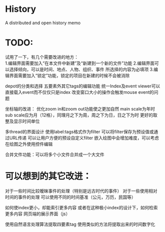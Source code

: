# History
A distributed and open history memo


# TODO:

试用了一下，有几个需要改进的地方：  
1.编辑界面需要加入“在本文件中新建”及“新建到一个新的文件”功能
2.编辑界面可以选择倾向，可以是时间、地点、人物、组织、事件
	所选择的内容为必填项
3.编辑界面需要加入“锁定”功能，锁定的项目在新建的时候不会被消除



depot的分类和选择
五要素外其它tags的编辑功能
统一Index及event
viewer可以直接载入event而不仅仅只是index
改变窗口大小的操作会触发mouse event的问题

坐标轴的改进：
	优化zoom in和zoom out功能使之更加自然
	main scale为年时sub scale应为月（12格），同理月之下为周，周之下为日，日之下为时
	更好的取整及显示时间单位

多thread的界面设计
	使用label:tags格式作为filter
	可以将filter保存为预设值或通过URL传递
	可以让用户方便的预设自定义filter
	嵌入绘图中会增加难度，可以考虑在绘图之外使用控件编辑

合并文件功能：可以将多个小文件合并成一个大文件


# 可以想到的其它改进：  

对于一些时间比较暧昧事件的处理（特别是远古时代的事件）
对于一些使用相对时间的事件的处理
可以使用不同的时间基准（公元，万历，民国等）

如何使index更小，却能索引更多内容
或者在这种极小index的设计下，如何检索更多内容
网页端的展示界面（js）


使用自然语言处理算法提取四要素tag
使用类似的方法将提取出来的时间数字化




